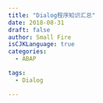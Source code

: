 ```yaml
---
title: "Dialog程序知识汇总"
date: 2018-08-31
draft: false
author: Small Fire
isCJKLanguage: true
categories: 
  - ABAP

tags: 
  - Dialog

---
```






